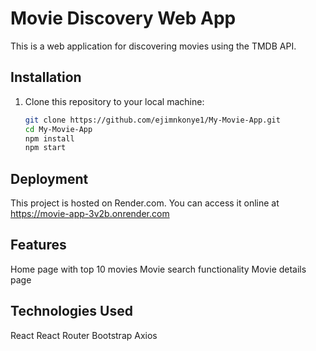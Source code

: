# Movie Discovery Web App

This is a web application for discovering movies using the TMDB API.

## Installation

1. Clone this repository to your local machine:

   ```bash
   git clone https://github.com/ejimnkonye1/My-Movie-App.git
   cd My-Movie-App
   npm install
   npm start
 ## Deployment
 
This project is hosted on Render.com. You can access it online at https://movie-app-3v2b.onrender.com
 ## Features
 
Home page with top 10 movies
Movie search functionality
Movie details page
## Technologies Used

React
React Router
Bootstrap
Axios
